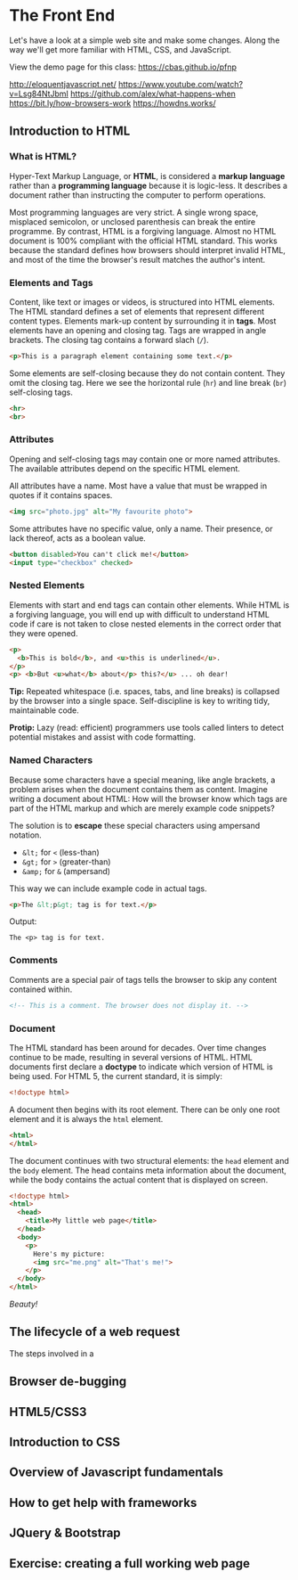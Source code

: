 # The Front End
Let's have a look at a simple web site and make some changes. Along the way we'll get more familiar with HTML, CSS, and JavaScript.

View the demo page for this class: <https://cbas.github.io/pfnp>

http://eloquentjavascript.net/
https://www.youtube.com/watch?v=Lsg84NtJbmI
https://github.com/alex/what-happens-when
https://bit.ly/how-browsers-work
https://howdns.works/

## Introduction to HTML

### What is HTML?
Hyper-Text Markup Language, or **HTML**, is considered a **markup language** rather than a **programming language** because it is logic-less. It describes a document rather than instructing the computer to perform operations.

Most programming languages are very strict. A single wrong space, misplaced semicolon, or unclosed parenthesis can break the entire programme. By contrast, HTML is a forgiving language. Almost no HTML document is 100% compliant with the official HTML standard. This works because the standard defines how browsers should interpret invalid HTML, and most of the time the browser's result matches the author's intent.

### Elements and Tags
Content, like text or images or videos, is structured into HTML elements. The HTML standard defines a set of elements that represent different content types. Elements mark-up content by surrounding it in **tags**. Most elements have an opening and closing tag. Tags are wrapped in angle brackets. The closing tag contains a forward slach (`/`).
```html
<p>This is a paragraph element containing some text.</p>
```

Some elements are self-closing because they do not contain content. They omit the closing tag. Here we see the horizontal rule (`hr`) and line break (`br`) self-closing tags.
```html
<hr>
<br>
```

### Attributes
Opening and self-closing tags may contain one or more named attributes. The available attributes depend on the specific HTML element.

All attributes have a name. Most have a value that must be wrapped in quotes if it contains spaces.
```html
<img src="photo.jpg" alt="My favourite photo">
```

Some attributes have no specific value, only a name. Their presence, or lack thereof, acts as a boolean value.
```html
<button disabled>You can't click me!</button>
<input type="checkbox" checked>
```

### Nested Elements
Elements with start and end tags can contain other elements. While HTML is a forgiving language, you will end up with difficult to understand HTML code if care is not taken to close nested elements in the correct order that they were opened.
```html
<p>
  <b>This is bold</b>, and <u>this is underlined</u>.
</p>
<p> <b>But <u>what</b> about</p> this?</u> ... oh dear!
```

**Tip:** Repeated whitespace (i.e. spaces, tabs, and line breaks) is collapsed by the browser into a single space. Self-discipline is key to writing tidy, maintainable code.

**Protip:** Lazy (read: efficient) programmers use tools called linters to detect potential mistakes and assist with code formatting.

### Named Characters
Because some characters have a special meaning, like angle brackets, a problem arises when the document contains them as content. Imagine writing a document about HTML: How will the browser know which tags are part of the HTML markup and which are merely example code snippets?

The solution is to **escape** these special characters using ampersand notation.
- `&lt;` for `<` (less-than)
- `&gt;` for `>` (greater-than)
- `&amp;` for `&` (ampersand)

This way we can include example code in actual tags.
```html
<p>The &lt;p&gt; tag is for text.</p>
```
Output:
```
The <p> tag is for text.
```

### Comments
Comments are a special pair of tags tells the browser to skip any content contained within.
```html
<!-- This is a comment. The browser does not display it. -->
```

### Document
The HTML standard has been around for decades. Over time changes continue to be made, resulting in several versions of HTML. HTML documents first declare a **doctype** to indicate which version of HTML is being used. For HTML 5, the current standard, it is simply:
```html
<!doctype html>
```

A document then begins with its root element. There can be only one root element and it is always the `html` element.
```html
<html>
</html>
```

The document continues with two structural elements: the `head` element and the `body` element. The head contains meta information about the document, while the body contains the actual content that is displayed on screen.
```html
<!doctype html>
<html>
  <head>
    <title>My little web page</title>
  </head>
  <body>
    <p>
      Here's my picture:
      <img src="me.png" alt="That's me!">
    </p>
  </body>
</html>
```

*Beauty!*

## The lifecycle of a web request

The steps involved in a

## Browser de-bugging
## HTML5/CSS3
## Introduction to CSS
## Overview of Javascript fundamentals
## How to get help with frameworks
## JQuery & Bootstrap
## Exercise: creating a full working web page
